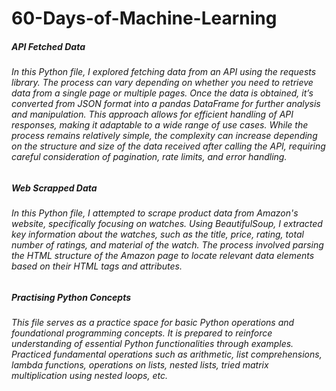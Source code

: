# 60-Days-of-Machine-Learning


##### API Fetched Data
###### In this Python file, I explored fetching data from an API using the requests library. The process can vary depending on whether you need to retrieve data from a single page or multiple pages. Once the data is obtained, it’s converted from JSON format into a pandas DataFrame for further analysis and manipulation. This approach allows for efficient handling of API responses, making it adaptable to a wide range of use cases. While the process remains relatively simple, the complexity can increase depending on the structure and size of the data received after calling the API, requiring careful consideration of pagination, rate limits, and error handling.

##### Web Scrapped Data
###### In this Python file, I attempted to scrape product data from Amazon's website, specifically focusing on watches. Using BeautifulSoup, I extracted key information about the watches, such as the title, price, rating, total number of ratings, and material of the watch. The process involved parsing the HTML structure of the Amazon page to locate relevant data elements based on their HTML tags and attributes.

##### Practising Python Concepts
###### This file serves as a practice space for basic Python operations and foundational programming concepts. It is prepared to reinforce understanding of essential Python functionalities through examples. Practiced fundamental operations such as arithmetic, list comprehensions, lambda functions, operations on lists, nested lists, tried matrix multiplication using nested loops, etc.
